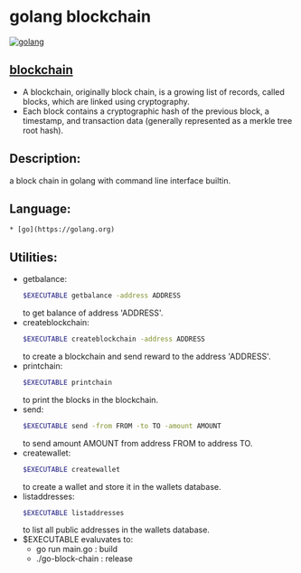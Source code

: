 # golang blockchain
[![golang](https://raw.githubusercontent.com/the-code-innovator/go-block-chain/master/images/mascot.png?v=4&s=200)](https://golang.org)

## [blockchain](https://en.wikipedia.org/wiki/Blockchain)
* A blockchain, originally block chain, is a growing list of records, called blocks, which are linked using cryptography.
* Each block contains a cryptographic hash of the previous block, a timestamp, and transaction data (generally represented as a merkle tree root hash).

## Description:
a block chain in golang with command line interface builtin.

## Language:
    * [go](https://golang.org)

## Utilities:
* getbalance:
   ```sh
   $EXECUTABLE getbalance -address ADDRESS
   ```
   to get balance of address 'ADDRESS'.
* createblockchain:
   ```sh
   $EXECUTABLE createblockchain -address ADDRESS
   ```
   to create a blockchain and send reward to the address 'ADDRESS'.
* printchain:
   ```sh
   $EXECUTABLE printchain
   ```
   to print the blocks in the blockchain.
* send:
   ```sh
   $EXECUTABLE send -from FROM -to TO -amount AMOUNT
   ```
   to send amount AMOUNT from address FROM to address TO.
* createwallet:
   ```sh
   $EXECUTABLE createwallet
   ```
   to create a wallet and store it in the wallets database.
* listaddresses:
   ```sh
   $EXECUTABLE listaddresses
   ```
   to list all public addresses in the wallets database.
* $EXECUTABLE evaluvates to:
   - go run main.go : build
   - ./go-block-chain : release
